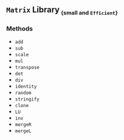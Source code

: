 ## `Matrix`  Library<sub><small> {small and `Efficient`}</small></sub>

### Methods

* `add`
* `sub`
* `scale`
* `mul`
* `transpose`
* `det`
* `div`
* `identity`
* `random`
* `stringify`
* `clone`
* `LU`
* `inv`
* `mergeR`
* `mergeL`